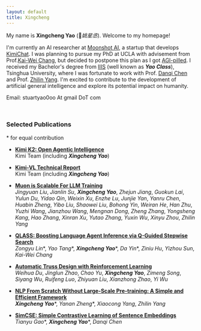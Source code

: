 ```yaml
---
layout: default
title: Xingcheng
---
```


My name is **Xingcheng Yao** (*姚星丞*). Welcome to my homepage!

I'm currently an AI researcher at [Moonshot AI](https://www.moonshot.cn/), a startup that develops [KimiChat](https://kimi.moonshot.cn/). I was planning to pursue my PhD at UCLA with advisement from Prof.[Kai-Wei Chang](https://web.cs.ucla.edu/~kwchang/), but decided to postpone this plan as I got [AGI-pilled](https://www.kimi.com/share/d10r992av1fdtpp6ikag). I received my Bachelor's degree from [IIIS](https://iiis.tsinghua.edu.cn/en/) (well known as ***Yao Class***), Tsinghua University, where I was fortunate to work with Prof. [Danqi Chen](https://www.cs.princeton.edu/~danqic/) and Prof. [Zhilin Yang](https://kimiyoung.github.io/). I'm excited to contribute to the development of artificial general intelligence and explore its potential impact on humanity.

Email: stuartyao0oo At gmail DoT com

<br/>

### Selected Publications
\* for equal contribution
- **[Kimi K2: Open Agentic Intelligence](https://arxiv.org/abs/2507.20534)** <br/>
Kimi Team (including ***Xingcheng Yao***)

- **[Kimi-VL Technical Report](https://arxiv.org/abs/2504.07491v1)** <br/>
Kimi Team (including ***Xingcheng Yao***)

- **[Muon is Scalable For LLM Training](https://arxiv.org/abs/2502.16982)** <br/>
*Jingyuan Liu*, *Jianlin Su*, ***Xingcheng Yao***, *Zhejun Jiang*, *Guokun Lai*, *Yulun Du*, *Yidao Qin*, *Weixin Xu*, *Enzhe Lu*, *Junjie Yan*, *Yanru Chen*, *Huabin Zheng*, *Yibo Liu*, *Shaowei Liu*, *Bohong Yin*, *Weiran He*, *Han Zhu*, *Yuzhi Wang*, *Jianzhou Wang*, *Mengnan Dong*, *Zheng Zhang*, *Yongsheng Kang*, *Hao Zhang*, *Xinran Xu*, *Yutao Zhang*, *Yuxin Wu*, *Xinyu Zhou*, *Zhilin Yang*

- **[QLASS: Boosting Language Agent Inference via Q-Guided Stepwise Search](https://arxiv.org/abs/2502.02584)** <br/>
*Zongyu Lin*\*, *Yao Tang*\*, ***Xingcheng Yao***\*, *Da Yin*\*, *Ziniu Hu*, *Yizhou Sun*, *Kai-Wei Chang*

- **[Automatic Truss Design with Reinforcement Learning](https://arxiv.org/abs/2306.15182)** <br/>
*Weihua Du*, *Jinglun Zhao*, *Chao Yu*, ***Xingcheng Yao***, *Zimeng Song*, *Siyang Wu*, *Ruifeng Luo*, *Zhiyuan Liu*, *Xianzhong Zhao*, *Yi Wu*

- **[NLP From Scratch Without Large-Scale Pre-training: A Simple and Efficient Framework](https://arxiv.org/abs/2111.04130)** <br/>
***Xingcheng Yao***\*, *Yanan Zheng*\*, *Xiaocong Yang*, *Zhilin Yang*

- **[SimCSE: Simple Contrastive Learning of Sentence Embeddings](https://arxiv.org/abs/2104.08821)** <br/> 
*Tianyu Gao*\*, ***Xingcheng Yao***\*, *Danqi Chen*

<br/>

<!-- ### Projects
I'm quite proud of my final projects in several college courses:
- **[Cross Sentence Relation Extraction](https://yaoxingcheng.github.io/thesis/ai_final.pdf)** (*Artificial Intelligence*)
- **[Texi-Passenger Matching Process](https://yaoxingcheng.github.io/thesis/network_science.pdf)** (*Network Science*)
- **[Strategy Transitivity in Zero-Sum Games](https://yaoxingcheng.github.io/thesis/game_theory.pdf)** (*Game Theory*)
- **[Truss Layout Optimization with Deep Reinforcement Learning](https://yaoxingcheng.github.io/thesis/summer_thesis.pdf)**

Apart from course projects, I also participated in several group projects:
- **[COVID-Dashborad](https://covid-dashboard.aminer.cn)**: a visualization platform for pandemic data, winner of Tsinghua Chanllenge Cup, second prize
- **[FatefulStars](https://github.com/yaoxingcheng/FatefulStars)**: a video game based on physical gravity, first place winner of [HackPKU 2021](https://www.hackpku.com/) -->